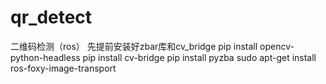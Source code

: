 # qr_detect
二维码检测（ros）
先提前安装好zbar库和cv_bridge
pip install opencv-python-headless
pip install cv-bridge
pip install pyzba
sudo apt-get install ros-foxy-image-transport
